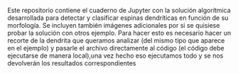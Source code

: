 Este repositorio contiene el cuaderno de Jupyter con la solución algorítmica desarrollada para detectar y clasificar espinas dendríticas en función de su morfología. Se incluyen también imágenes adicionales por si se quisiese probar la solución con otros ejemplo. Para hacer esto es necesario hacer un recorte de la dendrita que queramos analizar (del mismo tipo que aparece en el ejemplo) y pasarle el archivo directamente al código (el código debe ejecutarse de manera local),una vez hecho eso ejecutamos todo y se nos devolverán los resultados correspondientes
